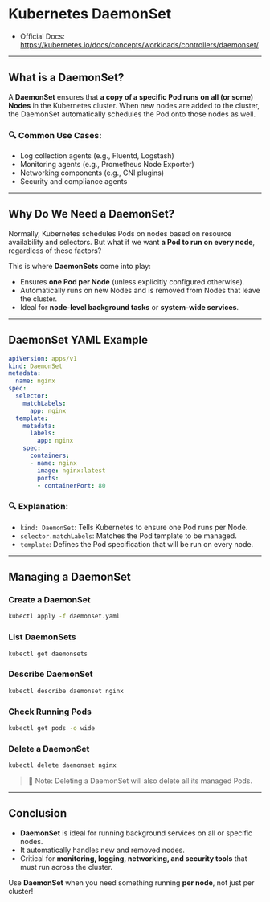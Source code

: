 # Kubernetes DaemonSet

- Official Docs: https://kubernetes.io/docs/concepts/workloads/controllers/daemonset/

---

## **What is a DaemonSet?**
A **DaemonSet** ensures that **a copy of a specific Pod runs on all (or some) Nodes** in the Kubernetes cluster. When new nodes are added to the cluster, the DaemonSet automatically schedules the Pod onto those nodes as well.

### 🔍 Common Use Cases:
- Log collection agents (e.g., Fluentd, Logstash)
- Monitoring agents (e.g., Prometheus Node Exporter)
- Networking components (e.g., CNI plugins)
- Security and compliance agents

---

## **Why Do We Need a DaemonSet?**
Normally, Kubernetes schedules Pods on nodes based on resource availability and selectors. But what if we want **a Pod to run on every node**, regardless of these factors?

This is where **DaemonSets** come into play:
- Ensures **one Pod per Node** (unless explicitly configured otherwise).
- Automatically runs on new Nodes and is removed from Nodes that leave the cluster.
- Ideal for **node-level background tasks** or **system-wide services**.

---

## **DaemonSet YAML Example**
```yaml
apiVersion: apps/v1
kind: DaemonSet
metadata:
  name: nginx
spec:
  selector:
    matchLabels:
      app: nginx
  template:
    metadata:
      labels:
        app: nginx
    spec:
      containers:
      - name: nginx
        image: nginx:latest
        ports:
        - containerPort: 80
```

### 🔍 Explanation:
- `kind: DaemonSet`: Tells Kubernetes to ensure one Pod runs per Node.
- `selector.matchLabels`: Matches the Pod template to be managed.
- `template`: Defines the Pod specification that will be run on every node.

---

## **Managing a DaemonSet**

### **Create a DaemonSet**
```sh
kubectl apply -f daemonset.yaml
```

### **List DaemonSets**
```sh
kubectl get daemonsets
```

### **Describe DaemonSet**
```sh
kubectl describe daemonset nginx
```

### **Check Running Pods**
```sh
kubectl get pods -o wide
```

### **Delete a DaemonSet**
```sh
kubectl delete daemonset nginx
```

> 🔔 Note: Deleting a DaemonSet will also delete all its managed Pods.

---

## **Conclusion**
- **DaemonSet** is ideal for running background services on all or specific nodes.
- It automatically handles new and removed nodes.
- Critical for **monitoring, logging, networking, and security tools** that must run across the cluster.

Use **DaemonSet** when you need something running **per node**, not just per cluster!


